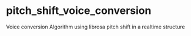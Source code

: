 # pitch_shift_voice_conversion
Voice conversion Algorithm using librosa pitch shift in a realtime structure 
